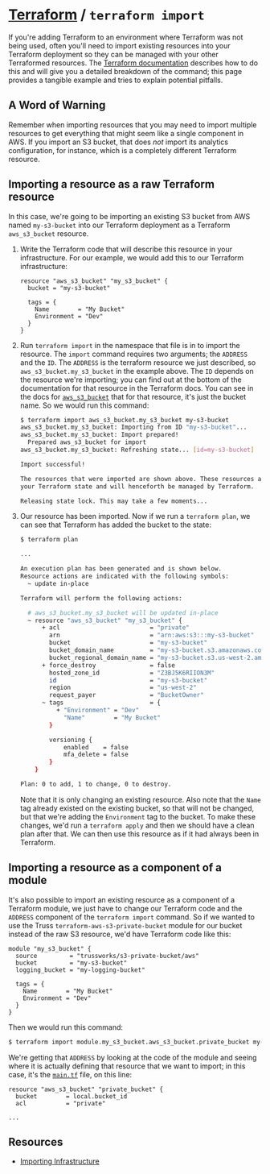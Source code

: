 # [Terraform](README.md) / `terraform import`

If you're adding Terraform to an environment where Terraform was not being
used, often you'll need to import existing resources into your Terraform
deployment so they can be managed with your other Terraformed resources.
The [Terraform documentation](https://www.terraform.io/docs/import/index.html)
describes how to do this and will give you a detailed breakdown of the
command; this page provides a tangible example and tries to explain potential
pitfalls.

## A Word of Warning

Remember when importing resources that you may need to import multiple
resources to get everything that might seem like a single component in
AWS. If you import an S3 bucket, that does *not* import its analytics
configuration, for instance, which is a completely different Terraform
resource.

## Importing a resource as a raw Terraform resource

In this case, we're going to be importing an existing S3 bucket from AWS
named `my-s3-bucket` into our Terraform deployment as a Terraform
`aws_s3_bucket` resource.

1. Write the Terraform code that will describe this resource in your
   infrastructure. For our example, we would add this to our Terraform
   infrastructure:

   ```hcl
   resource "aws_s3_bucket" "my_s3_bucket" {
     bucket = "my-s3-bucket"

     tags = {
       Name        = "My Bucket"
       Environment = "Dev"
     }
   }
   ```

1. Run `terraform import` in the namespace that file is in to import the
   resource. The `import` command requires two arguments; the `ADDRESS` and
   the `ID`. The `ADDRESS` is the terraform resource we just described, so
   `aws_s3_bucket.my_s3_bucket` in the example above. The `ID` depends on
   the resource we're importing; you can find out at the bottom of the
   documentation for that resource in the Terraform docs. You can see in the
   docs for
   [`aws_s3_bucket`](https://registry.terraform.io/providers/hashicorp/aws/latest/docs/resources/s3_bucket#import)
   that for that resource, it's just the bucket name. So we would run this
   command:

   ```bash
   $ terraform import aws_s3_bucket.my_s3_bucket my-s3-bucket
   aws_s3_bucket.my_s3_bucket: Importing from ID "my-s3-bucket"...
   aws_s3_bucket.my_s3_bucket: Import prepared!
     Prepared aws_s3_bucket for import
   aws_s3_bucket.my_s3_bucket: Refreshing state... [id=my-s3-bucket]

   Import successful!

   The resources that were imported are shown above. These resources are now in
   your Terraform state and will henceforth be managed by Terraform.

   Releasing state lock. This may take a few moments...
   ```

1. Our resource has been imported. Now if we run a `terraform plan`, we
   can see that Terraform has added the bucket to the state:

   ```bash
   $ terraform plan

   ...

   An execution plan has been generated and is shown below.
   Resource actions are indicated with the following symbols:
     ~ update in-place

   Terraform will perform the following actions:

     # aws_s3_bucket.my_s3_bucket will be updated in-place
     ~ resource "aws_s3_bucket" "my_s3_bucket" {
         + acl                         = "private"
           arn                         = "arn:aws:s3:::my-s3-bucket"
           bucket                      = "my-s3-bucket"
           bucket_domain_name          = "my-s3-bucket.s3.amazonaws.com"
           bucket_regional_domain_name = "my-s3-bucket.s3.us-west-2.amazonaws.com"
         + force_destroy               = false
           hosted_zone_id              = "Z3BJ5K6RIION3M"
           id                          = "my-s3-bucket"
           region                      = "us-west-2"
           request_payer               = "BucketOwner"
         ~ tags                        = {
             + "Environment" = "Dev"
               "Name"        = "My Bucket"
           }

           versioning {
               enabled    = false
               mfa_delete = false
           }
       }

   Plan: 0 to add, 1 to change, 0 to destroy.
   ```

   Note that it is only changing an existing resource. Also note that the
   `Name` tag already existed on the existing bucket, so that will not be
   changed, but that we're adding the `Environment` tag to the bucket. To
   make these changes, we'd run a `terraform apply` and then we should have
   a clean plan after that. We can then use this resource as if it had
   always been in Terraform.

## Importing a resource as a component of a module

It's also possible to import an existing resource as a component of a
Terraform module, we just have to change our Terraform code and the
`ADDRESS` component of the `terraform import` command. So if we wanted
to use the Truss `terraform-aws-s3-private-bucket` module for our bucket
instead of the raw S3 resource, we'd have Terraform code like this:

```hcl
module "my_s3_bucket" {
  source         = "trussworks/s3-private-bucket/aws"
  bucket         = "my-s3-bucket"
  logging_bucket = "my-logging-bucket"

  tags = {
    Name        = "My Bucket"
    Environment = "Dev"
  }
}
```

Then we would run this command:

```bash
$ terraform import module.my_s3_bucket.aws_s3_bucket.private_bucket my-s3-bucket
```

We're getting that `ADDRESS` by looking at the code of the module and
seeing where it is actually defining that resource that we want to import;
in this case, it's the
[`main.tf`](https://github.com/trussworks/terraform-aws-s3-private-bucket/blob/master/main.tf)
file, on this line:

```hcl
resource "aws_s3_bucket" "private_bucket" {
  bucket        = local.bucket_id
  acl           = "private"

...
```

## Resources

* [Importing Infrastructure](https://www.terraform.io/docs/import/index.html)

